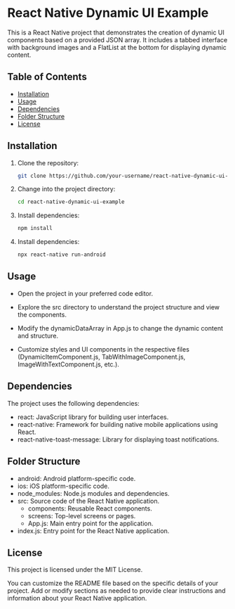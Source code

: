 # React Native Dynamic UI Example

This is a React Native project that demonstrates the creation of dynamic UI components based on a provided JSON array. It includes a tabbed interface with background images and a FlatList at the bottom for displaying dynamic content.

## Table of Contents

- [Installation](#installation)
- [Usage](#usage)
- [Dependencies](#dependencies)
- [Folder Structure](#folder-structure)
- [License](#license)

## Installation

1. Clone the repository:

   ```bash
   git clone https://github.com/your-username/react-native-dynamic-ui-example.git
   ```
   
2. Change into the project directory:

   ```bash
   cd react-native-dynamic-ui-example
   ```
   
3. Install dependencies:

   ```bash
   npm install
   ```
4. Install dependencies:

   ```bash
   npx react-native run-android
   ```

## Usage

* Open the project in your preferred code editor.

* Explore the src directory to understand the project structure and view the components.

* Modify the dynamicDataArray in App.js to change the dynamic content and structure.

* Customize styles and UI components in the respective files (DynamicItemComponent.js, TabWithImageComponent.js, ImageWithTextComponent.js, etc.).

## Dependencies

The project uses the following dependencies:

* react: JavaScript library for building user interfaces.
* react-native: Framework for building native mobile applications using React.
* react-native-toast-message: Library for displaying toast notifications.

## Folder Structure

* android: Android platform-specific code.
* ios: iOS platform-specific code.
* node_modules: Node.js modules and dependencies.
* src: Source code of the React Native application.
   * components: Reusable React components.
   * screens: Top-level screens or pages.
   * App.js: Main entry point for the application.
* index.js: Entry point for the React Native application.

## License

This project is licensed under the MIT License.


You can customize the README file based on the specific details of your project. Add or modify sections as needed to provide clear instructions and information about your React Native application.


